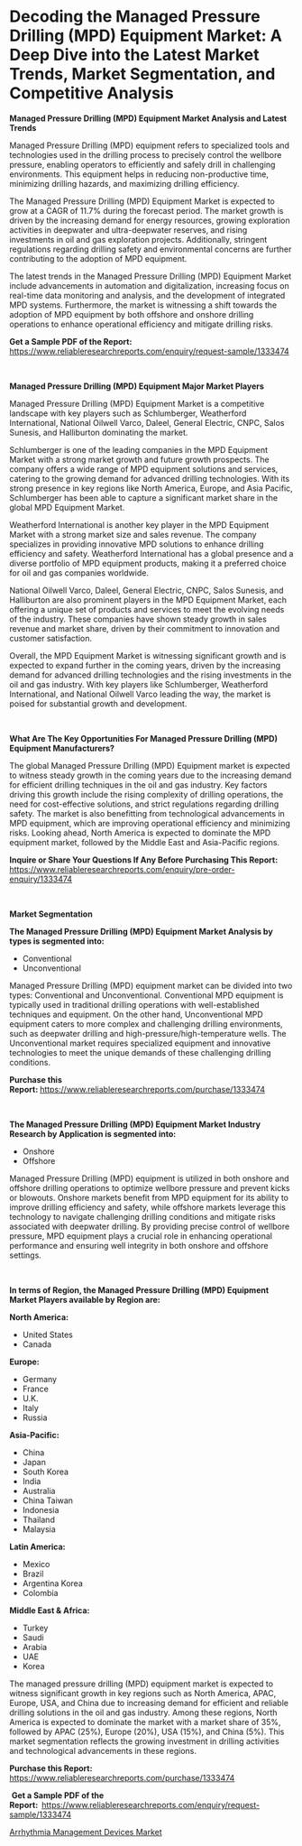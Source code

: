 <p><h1>Decoding the Managed Pressure Drilling (MPD) Equipment Market: A Deep Dive into the Latest Market Trends, Market Segmentation, and Competitive Analysis</h1></p><p><strong>Managed Pressure Drilling (MPD) Equipment Market Analysis and Latest Trends</strong></p>
<p><p>Managed Pressure Drilling (MPD) equipment refers to specialized tools and technologies used in the drilling process to precisely control the wellbore pressure, enabling operators to efficiently and safely drill in challenging environments. This equipment helps in reducing non-productive time, minimizing drilling hazards, and maximizing drilling efficiency.</p><p>The Managed Pressure Drilling (MPD) Equipment Market is expected to grow at a CAGR of 11.7% during the forecast period. The market growth is driven by the increasing demand for energy resources, growing exploration activities in deepwater and ultra-deepwater reserves, and rising investments in oil and gas exploration projects. Additionally, stringent regulations regarding drilling safety and environmental concerns are further contributing to the adoption of MPD equipment.</p><p>The latest trends in the Managed Pressure Drilling (MPD) Equipment Market include advancements in automation and digitalization, increasing focus on real-time data monitoring and analysis, and the development of integrated MPD systems. Furthermore, the market is witnessing a shift towards the adoption of MPD equipment by both offshore and onshore drilling operations to enhance operational efficiency and mitigate drilling risks.</p></p>
<p><strong>Get a Sample PDF of the Report:&nbsp;</strong> <a href="https://www.reliableresearchreports.com/enquiry/request-sample/1333474">https://www.reliableresearchreports.com/enquiry/request-sample/1333474</a></p>
<p>&nbsp;</p>
<p><strong>Managed Pressure Drilling (MPD) Equipment Major Market Players</strong></p>
<p><p>Managed Pressure Drilling (MPD) Equipment Market is a competitive landscape with key players such as Schlumberger, Weatherford International, National Oilwell Varco, Daleel, General Electric, CNPC, Salos Sunesis, and Halliburton dominating the market.</p><p>Schlumberger is one of the leading companies in the MPD Equipment Market with a strong market growth and future growth prospects. The company offers a wide range of MPD equipment solutions and services, catering to the growing demand for advanced drilling technologies. With its strong presence in key regions like North America, Europe, and Asia Pacific, Schlumberger has been able to capture a significant market share in the global MPD Equipment Market.</p><p>Weatherford International is another key player in the MPD Equipment Market with a strong market size and sales revenue. The company specializes in providing innovative MPD solutions to enhance drilling efficiency and safety. Weatherford International has a global presence and a diverse portfolio of MPD equipment products, making it a preferred choice for oil and gas companies worldwide.</p><p>National Oilwell Varco, Daleel, General Electric, CNPC, Salos Sunesis, and Halliburton are also prominent players in the MPD Equipment Market, each offering a unique set of products and services to meet the evolving needs of the industry. These companies have shown steady growth in sales revenue and market share, driven by their commitment to innovation and customer satisfaction.</p><p>Overall, the MPD Equipment Market is witnessing significant growth and is expected to expand further in the coming years, driven by the increasing demand for advanced drilling technologies and the rising investments in the oil and gas industry. With key players like Schlumberger, Weatherford International, and National Oilwell Varco leading the way, the market is poised for substantial growth and development.</p></p>
<p>&nbsp;</p>
<p><strong>What Are The Key Opportunities For Managed Pressure Drilling (MPD) Equipment Manufacturers?</strong></p>
<p><p>The global Managed Pressure Drilling (MPD) Equipment market is expected to witness steady growth in the coming years due to the increasing demand for efficient drilling techniques in the oil and gas industry. Key factors driving this growth include the rising complexity of drilling operations, the need for cost-effective solutions, and strict regulations regarding drilling safety. The market is also benefitting from technological advancements in MPD equipment, which are improving operational efficiency and minimizing risks. Looking ahead, North America is expected to dominate the MPD equipment market, followed by the Middle East and Asia-Pacific regions.</p></p>
<p><strong>Inquire or Share Your Questions If Any Before Purchasing This Report:</strong> <a href="https://www.reliableresearchreports.com/enquiry/pre-order-enquiry/1333474">https://www.reliableresearchreports.com/enquiry/pre-order-enquiry/1333474</a></p>
<p>&nbsp;</p>
<p><strong>Market Segmentation</strong></p>
<p><strong>The Managed Pressure Drilling (MPD) Equipment Market Analysis by types is segmented into:</strong></p>
<p><ul><li>Conventional</li><li>Unconventional</li></ul></p>
<p><p>Managed Pressure Drilling (MPD) equipment market can be divided into two types: Conventional and Unconventional. Conventional MPD equipment is typically used in traditional drilling operations with well-established techniques and equipment. On the other hand, Unconventional MPD equipment caters to more complex and challenging drilling environments, such as deepwater drilling and high-pressure/high-temperature wells. The Unconventional market requires specialized equipment and innovative technologies to meet the unique demands of these challenging drilling conditions.</p></p>
<p><strong>Purchase this Report:&nbsp;</strong><a href="https://www.reliableresearchreports.com/purchase/1333474">https://www.reliableresearchreports.com/purchase/1333474</a></p>
<p>&nbsp;</p>
<p><strong>The Managed Pressure Drilling (MPD) Equipment Market Industry Research by Application is segmented into:</strong></p>
<p><ul><li>Onshore</li><li>Offshore</li></ul></p>
<p><p>Managed Pressure Drilling (MPD) equipment is utilized in both onshore and offshore drilling operations to optimize wellbore pressure and prevent kicks or blowouts. Onshore markets benefit from MPD equipment for its ability to improve drilling efficiency and safety, while offshore markets leverage this technology to navigate challenging drilling conditions and mitigate risks associated with deepwater drilling. By providing precise control of wellbore pressure, MPD equipment plays a crucial role in enhancing operational performance and ensuring well integrity in both onshore and offshore settings.</p></p>
<p>&nbsp;</p>
<p><strong>In terms of Region, the Managed Pressure Drilling (MPD) Equipment Market Players available by Region are:</strong></p>
<p>
    <p> <strong> North America: </strong>
        <ul>
            <li>United States</li>
            <li>Canada</li>
        </ul>
        </p> 
    <p> <strong> Europe: </strong>
        <ul>
            <li>Germany</li>
            <li>France</li>
            <li>U.K.</li>
            <li>Italy</li>
            <li>Russia</li>
        </ul>
        </p> 
    <p> <strong> Asia-Pacific: </strong>
        <ul>
            <li>China</li>
            <li>Japan</li>
            <li>South Korea</li>
            <li>India</li>
            <li>Australia</li>
            <li>China Taiwan</li>
            <li>Indonesia</li>
            <li>Thailand</li>
            <li>Malaysia</li>
        </ul>
        </p> 
    <p> <strong> Latin America: </strong>
        <ul>
            <li>Mexico</li>
            <li>Brazil</li>
            <li>Argentina Korea</li>
            <li>Colombia</li>
        </ul>
        </p> 
    <p> <strong> Middle East & Africa: </strong>
        <ul>
            <li>Turkey</li>
            <li>Saudi</li>
            <li>Arabia</li>
            <li>UAE</li>
            <li>Korea</li>
        </ul>
    </p>
    </p>
<p><p>The managed pressure drilling (MPD) equipment market is expected to witness significant growth in key regions such as North America, APAC, Europe, USA, and China due to increasing demand for efficient and reliable drilling solutions in the oil and gas industry. Among these regions, North America is expected to dominate the market with a market share of 35%, followed by APAC (25%), Europe (20%), USA (15%), and China (5%). This market segmentation reflects the growing investment in drilling activities and technological advancements in these regions.</p></p>
<p><strong>Purchase this Report: </strong><a href="https://www.reliableresearchreports.com/purchase/1333474">https://www.reliableresearchreports.com/purchase/1333474</a></p>
<p>&nbsp;<strong>Get a Sample PDF of the Report:&nbsp;&nbsp;</strong><a href="https://www.reliableresearchreports.com/enquiry/request-sample/1333474">https://www.reliableresearchreports.com/enquiry/request-sample/1333474</a></p>
<p><strong></strong></p>
<p><p><a href="https://github.com/jj19131/Market-Research-Report-List-1/blob/main/arrhythmia-management-devices-market.md">Arrhythmia Management Devices Market</a></p></p>